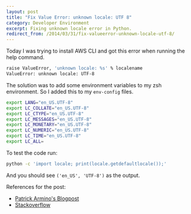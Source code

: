```yaml
---
layout: post
title: "Fix Value Error: unknown locale: UTF 8"
category: Developer Environment
excerpt: Fixing unknown locale error in Python.
redirect_from: /2014/03/31/fix-valueerror-unknown-locale-utf-8/
---
```


Today I was trying to install AWS CLI and got this error when running the help command.

~~~sh
raise ValueError, 'unknown locale: %s' % localename
ValueError: unknown locale: UTF-8
~~~

The solution was to add some environment variables to my zsh environment. So I added this to my `env-config` files.

~~~sh
export LANG="en_US.UTF-8"
export LC_COLLATE="en_US.UTF-8"
export LC_CTYPE="en_US.UTF-8"
export LC_MESSAGES="en_US.UTF-8"
export LC_MONETARY="en_US.UTF-8"
export LC_NUMERIC="en_US.UTF-8"
export LC_TIME="en_US.UTF-8"
export LC_ALL=
~~~

To test the code run:

~~~sh
python -c 'import locale; print(locale.getdefaultlocale());'
~~~

And you should see `('en_US', 'UTF-8')` as the output.

References for the post:

- [Patrick Armino's Blogpost](http://patrick.arminio.info/blog/2012/02/fix-valueerror-unknown-locale-utf8/)
- [Stackoverflow](http://stackoverflow.com/questions/19961239/pelican-3-3-pelican-quickstart-error-valueerror-unknown-locale-utf-8)

